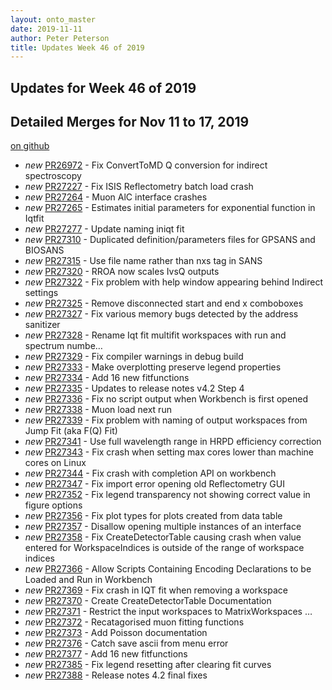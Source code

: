 ```yaml
---
layout: onto_master
date: 2019-11-11
author: Peter Peterson
title: Updates Week 46 of 2019
---
```

Updates for Week 46 of 2019
---------------------------

Detailed Merges for Nov 11 to 17, 2019
--------------------------------------
[on github](https://github.com/mantidproject/mantid/pulls?q=is%3Apr+merged%3A2019-11-12..2019-11-17)

* *new* [PR26972](https://github.com/mantidproject/mantid/pull/26972) - Fix ConvertToMD Q conversion for indirect spectroscopy
* *new* [PR27227](https://github.com/mantidproject/mantid/pull/27227) - Fix ISIS Reflectometry batch load crash
* *new* [PR27264](https://github.com/mantidproject/mantid/pull/27264) - Muon AlC interface crashes
* *new* [PR27265](https://github.com/mantidproject/mantid/pull/27265) - Estimates initial parameters for exponential function in Iqtfit
* *new* [PR27277](https://github.com/mantidproject/mantid/pull/27277) - Update naming iniqt fit
* *new* [PR27310](https://github.com/mantidproject/mantid/pull/27310) - Duplicated definition/parameters files for GPSANS and BIOSANS
* *new* [PR27315](https://github.com/mantidproject/mantid/pull/27315) - Use file name rather than nxs tag in SANS
* *new* [PR27320](https://github.com/mantidproject/mantid/pull/27320) - RROA now scales IvsQ outputs
* *new* [PR27322](https://github.com/mantidproject/mantid/pull/27322) - Fix problem with help window appearing behind Indirect settings
* *new* [PR27325](https://github.com/mantidproject/mantid/pull/27325) - Remove disconnected start and end x comboboxes
* *new* [PR27327](https://github.com/mantidproject/mantid/pull/27327) - Fix various memory bugs detected by the address sanitizer
* *new* [PR27328](https://github.com/mantidproject/mantid/pull/27328) - Rename Iqt fit multifit workspaces with run and spectrum numbe…
* *new* [PR27329](https://github.com/mantidproject/mantid/pull/27329) - Fix compiler warnings in debug build
* *new* [PR27333](https://github.com/mantidproject/mantid/pull/27333) - Make overplotting preserve legend properties
* *new* [PR27334](https://github.com/mantidproject/mantid/pull/27334) - Add 16 new fitfunctions
* *new* [PR27335](https://github.com/mantidproject/mantid/pull/27335) - Updates to release notes v4.2 Step 4
* *new* [PR27336](https://github.com/mantidproject/mantid/pull/27336) - Fix no script output when Workbench is first opened
* *new* [PR27338](https://github.com/mantidproject/mantid/pull/27338) - Muon load next run
* *new* [PR27339](https://github.com/mantidproject/mantid/pull/27339) - Fix problem with naming of output workspaces from Jump Fit (aka F(Q) Fit)
* *new* [PR27341](https://github.com/mantidproject/mantid/pull/27341) - Use full wavelength range in HRPD efficiency correction
* *new* [PR27343](https://github.com/mantidproject/mantid/pull/27343) - Fix crash when setting max cores lower than machine cores on Linux
* *new* [PR27344](https://github.com/mantidproject/mantid/pull/27344) - Fix crash with completion API on workbench
* *new* [PR27347](https://github.com/mantidproject/mantid/pull/27347) - Fix import error opening old Reflectometry GUI
* *new* [PR27352](https://github.com/mantidproject/mantid/pull/27352) - Fix legend transparency not showing correct value in figure options
* *new* [PR27356](https://github.com/mantidproject/mantid/pull/27356) - Fix plot types for plots created from data table
* *new* [PR27357](https://github.com/mantidproject/mantid/pull/27357) - Disallow opening multiple instances of an interface
* *new* [PR27358](https://github.com/mantidproject/mantid/pull/27358) - Fix CreateDetectorTable causing crash when value entered for WorkspaceIndices is outside of the range of workspace indices
* *new* [PR27366](https://github.com/mantidproject/mantid/pull/27366) - Allow Scripts Containing Encoding Declarations to be Loaded and Run in Workbench
* *new* [PR27369](https://github.com/mantidproject/mantid/pull/27369) - Fix crash in IQT fit when removing a workspace
* *new* [PR27370](https://github.com/mantidproject/mantid/pull/27370) - Create CreateDetectorTable Documentation
* *new* [PR27371](https://github.com/mantidproject/mantid/pull/27371) - Restrict the input workspaces to MatrixWorkspaces …
* *new* [PR27372](https://github.com/mantidproject/mantid/pull/27372) - Recatagorised muon fitting functions
* *new* [PR27373](https://github.com/mantidproject/mantid/pull/27373) - Add Poisson documentation
* *new* [PR27376](https://github.com/mantidproject/mantid/pull/27376) - Catch save ascii from menu error
* *new* [PR27377](https://github.com/mantidproject/mantid/pull/27377) - Add 16 new fitfunctions
* *new* [PR27385](https://github.com/mantidproject/mantid/pull/27385) - Fix legend resetting after clearing fit curves
* *new* [PR27388](https://github.com/mantidproject/mantid/pull/27388) - Release notes 4.2 final fixes
